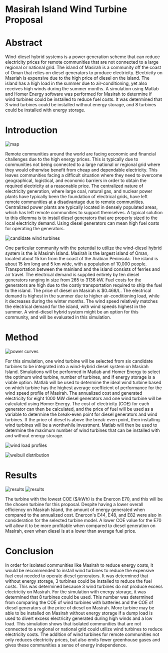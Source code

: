 # Masirah Island Wind Turbine Proposal

# Abstract

Wind-diesel hybrid systems is a power generation scheme that can reduce electricity prices for remote communities that are not connected to a large regional or national grid.  The island of Masirah is a community off the coast of Oman that relies on diesel generators to produce electricity.  Electricity on Masriah is expensive due to the high price of diesel on the island.  The island has a high load in the summer due to air-conditioning, yet also receives high winds during the summer months.  A simulation using Matlab and Homer Energy software was performed for Masirah to determine if wind turbines could be installed to reduce fuel costs.  It was determined that 3 wind turbines could be installed without energy storage, and 8 turbines could be installed with energy storage.  

# Introduction

![map](/png/Figure_7.png)

Remote communities around the world are facing economic and financial challenges due to the high energy prices.  This is typically due to communities not being connected to a large national or regional grid where they would otherwise benefit from cheap and dependable electricity.  This leaves communities facing a difficult situation where they need to overcome geographical, logistical, and economic barriers in order to obtain the required electricity at a reasonable price.  The centralized nature of electricity generation, where large coal, natural gas, and nuclear power plants have typically been the foundation of electrical grids, have left remote communities at a disadvantage due to remote communities.  Centralized power plants are typically located in densely populated areas, which has left remote communities to support themselves.  A typical solution to this dilemma is to install diesel generators that are properly sized to the local electricity demand.  Using diesel generators can mean high fuel costs for operating the generators.  

![candidate wind turbines](/png/Figure_9.png)

One particular community with the potential to utilize the wind-diesel hybrid system is the is Masirah Island.  Masirah is the largest island of Oman, located about 15 km from the coast of the Arabian Peninsula.  The island is about 15 km long and 5 km wide, with a population of 10,000 people.  Transportation between the mainland and the island consists of ferries and air travel.  The electrical demand is supplied entirely by ten diesel generators ranging in size from 265 to 3136 kW.  Fuel costs for the generators are high due to the costly transportation required to ship the fuel to the island.  The price of diesel on Masirah is $0.468/L. The electrical demand is highest in the summer due to higher air-conditioning load, while it decreases during the winter months.  The wind speed relatively matches the electrical demand for the island, with wind speeds highest in the summer.  A wind-diesel hybrid system might be an option for this community, and will be evaluated in this simulation.


# Method

![power curves](/png/Figure_16.png)

For this simulation, one wind turbine will be selected from six candidate turbines to be integrated into a wind-hybrid diesel system on Masirah Island.  Simulations will be performed in Matlab and Homer Energy to select the optimum wind turbine, number of turbines, and if energy storage is a viable option.  Matlab will be used to determine the ideal wind turbine based on which turbine has the highest average coefficient of performance for the wind speed profile of Masirah.  The annualized cost and generated electricity for eight 1000 MW diesel generators and one wind turbine will be calculated using Homer Energy.  The cost of electricity (COE) for each generator can then be calculated, and the price of fuel will be used as a variable to determine the break-even point for diesel generators and wind turbines.  If the price of diesel is above the break-even point, then installing wind turbines will be a worthwhile investment.  Matlab will then be used to determine the maximum number of wind turbines that can be installed with and without energy storage.   

![wind load profiles](/png/Figure_1.png)

![weibull distribution](/png/Figure_2.png)

# Results

![results](/png/Figure_17.png)
![results](/png/Figure_18.png)

The turbine with the lowest COE ($/kWh) is the Enercon E70, and this will be the chosen turbine for this proposal.  Despite having a lower overall efficiency on Masirah Island, the amount of energy generated when compared to the annualized cost.  Enercon's E44, E48, and E82 were also in consideration for the selected turbine model.  A lower COE value for the E70 will allow it to be more profitable when compared to diesel generation on Masirah, even when diesel is at a lower than average fuel price.

# Conclusion

In order for isolated communities like Masirah to reduce energy costs, it would be recommended to install wind turbines to reduce the expensive fuel cost needed to operate diesel generators.  It was determined that without energy storage, 3 turbines could be installed to reduce the fuel costs.  This was determined because 3 wind turbines do not produce excess electricity on Masirah.  For the simulation with energy storage, it was determined that 8 turbines could be used.  This number was determined from comparing the COE of wind turbines with batteries and the COE of diesel generators at the price of diesel on Masirah.  More turbine may be able to be installed on Masirah without energy storage if a dump load is used to divert excess electricity generated during high winds and a low load.  This simulation shows that isolated communities that are not connected to a regional or national grid could utilize wind turbines to reduce electricity costs.  The addition of wind turbines for remote communities not only reduces electricity prices, but also emits fewer greenhouse gases and gives these communities a sense of energy independence.  
